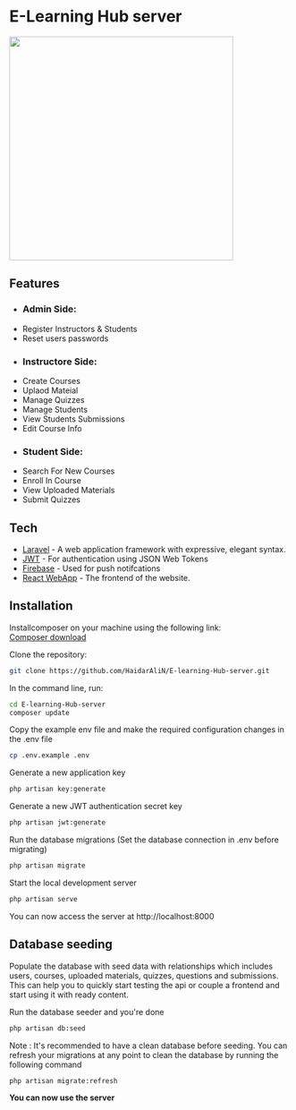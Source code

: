 # E-Learning Hub server
<img src="https://raw.githubusercontent.com/laravel/art/master/logo-lockup/5%20SVG/2%20CMYK/1%20Full%20Color/laravel-logolockup-cmyk-red.svg" width="400">

## Features

- ### Admin Side:
- Register Instructors & Students
- Reset users passwords 
- ### Instructore Side:
- Create Courses
- Uplaod Mateial
- Manage Quizzes
- Manage Students
- View Students Submissions
- Edit Course Info
- ### Student Side:
- Search For New Courses
- Enroll In Course
- View Uploaded Materials
- Submit Quizzes

## Tech

- [Laravel] - A web application framework with expressive, elegant syntax.
- [JWT] - For authentication using JSON Web Tokens
- [Firebase] - Used for push notifcations
- [React WebApp] - The frontend of the website.



## Installation

Installcomposer on your machine using the following link: <br />
<a href="https://getcomposer.org/download/">Composer download</a>

Clone the repository:

```sh
git clone https://github.com/HaidarAliN/E-learning-Hub-server.git
```
In the command line, run:

```sh
cd E-learning-Hub-server
composer update
```

Copy the example env file and make the required configuration changes in the .env file

```sh
cp .env.example .env
```

Generate a new application key

```sh
php artisan key:generate
```

Generate a new JWT authentication secret key

```sh
php artisan jwt:generate
```

Run the database migrations (Set the database connection in .env before migrating)

```sh
php artisan migrate
```

Start the local development server

```sh
php artisan serve
```

You can now access the server at http://localhost:8000

## Database seeding
Populate the database with seed data with relationships which includes users, courses, uploaded materials, quizzes, questions and submissions. This can help you to quickly start testing the api or couple a frontend and start using it with ready content.

Run the database seeder and you're done
```sh
php artisan db:seed
```
Note : It's recommended to have a clean database before seeding. You can refresh your migrations at any point to clean the database by running the following command

```sh
php artisan migrate:refresh
```

**You can now use the server**


[//]: # (These are reference links used in the body of this note and get stripped out when the markdown processor does its job. There is no need to format nicely because it shouldn't be seen. Thanks SO - http://stackoverflow.com/questions/4823468/store-comments-in-markdown-syntax)

   [JWT]: <https://www.positronx.io/laravel-jwt-authentication-tutorial-user-login-signup-api/>
   [Firebase]: <https://firebase.google.com/>
   [React WebApp]: <https://github.com/HaidarAliN/E-learning-Hub-Frontend.git>
   [Laravel]: <https://laravel.com/>
   [Amazon EC2]: <https://aws.amazon.com/ec2/>

